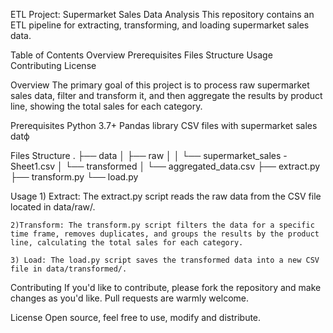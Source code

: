 ETL Project: Supermarket Sales Data Analysis
This repository contains an ETL pipeline for extracting, transforming, and loading supermarket sales data.

Table of Contents
    Overview
    Prerequisites
    Files Structure
    Usage
    Contributing
    License

Overview
    The primary goal of this project is to process raw supermarket sales data, filter and transform it, and then aggregate the results by product line, showing the total sales for each category.

Prerequisites 
    Python 3.7+
    Pandas library
    CSV files with supermarket sales datф

Files Structure
.
├── data
│   ├── raw
│   │   └── supermarket_sales - Sheet1.csv
│   └── transformed
│       └── aggregated_data.csv
├── extract.py
├── transform.py
└── load.py

Usage
    1) Extract: The extract.py script reads the raw data from the CSV file located in data/raw/.
    
    2)Transform: The transform.py script filters the data for a specific time frame, removes duplicates, and groups the results by the product line, calculating the total sales for each category.
    
    3) Load: The load.py script saves the transformed data into a new CSV file in data/transformed/.


Contributing
    If you'd like to contribute, please fork the repository and make changes as you'd like. Pull requests are warmly welcome.

License
    Open source, feel free to use, modify and distribute.


